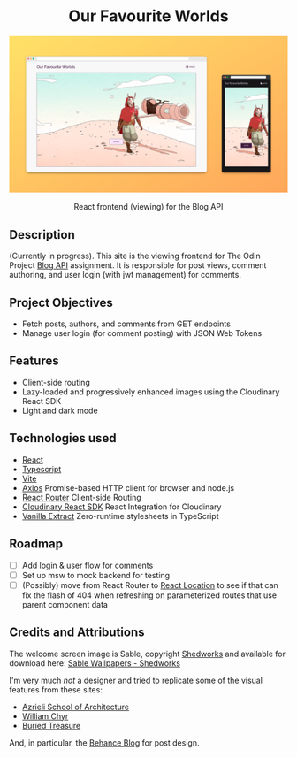 <h1 align="center">Our Favourite Worlds</h1>

![Screenshot of Our Favourite Worlds](blog.png)

<p align="center">
React frontend (viewing) for the Blog API
</p>

## Description
(Currently in progress). This site is the viewing frontend for The Odin Project [Blog API](https://www.theodinproject.com/lessons/nodejs-blog-api) assignment. It is responsible for post views, comment authoring, and user login (with jwt management) for comments.

## Project Objectives
- Fetch posts, authors, and comments from GET endpoints
- Manage user login (for comment posting) with JSON Web Tokens

## Features
- Client-side routing
- Lazy-loaded and progressively enhanced images using the Cloudinary React SDK
- Light and dark mode


## Technologies used
- [React](https://reactjs.org/)
- [Typescript](https://www.typescriptlang.org/)
- [Vite](https://vitejs.dev/)
- [Axios](https://axios-http.com/) Promise-based HTTP client for browser and node.js
- [React Router](https://reactrouter.com/en/main) Client-side Routing
- [Cloudinary React SDK](https://github.com/cloudinary/frontend-frameworks/tree/master/packages/react) React Integration for Cloudinary
- [Vanilla Extract](https://vanilla-extract.style/) Zero-runtime stylesheets in TypeScript

## Roadmap
- [ ] Add login & user flow for comments
- [ ] Set up msw to mock backend for testing
- [ ] (Possibly) move from React Router to [React Location](https://react-location.tanstack.com/) to see if that can fix the flash of 404 when refreshing on parameterized routes that use parent component data

## Credits and Attributions
The welcome screen image is Sable, copyright [Shedworks](https://www.shed-works.co.uk/) and available for download here: [Sable Wallpapers - Shedworks](https://www.shed-works.co.uk/wallpapers)

I'm very much *not* a designer and tried to replicate some of the visual features from these sites:
- [Azrieli School of Architecture](https://architecture.carleton.ca/)
- [William Chyr](https://williamchyr.com/)
- [Buried Treasure](https://buried-treasure.org/)

And, in particular, the [Behance Blog](https://www.behance.net/blog) for post design.
